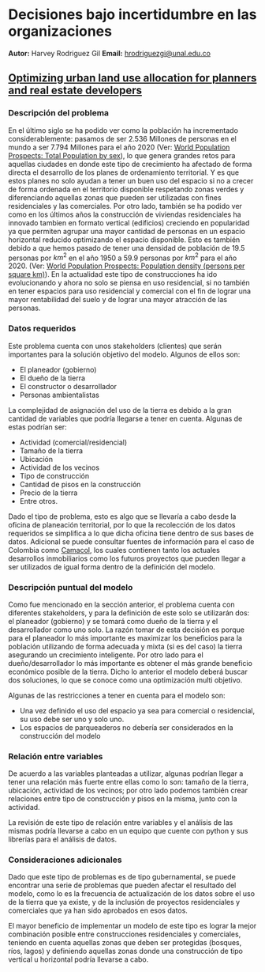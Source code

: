 # Decisiones bajo incertidumbre en las organizaciones

**Autor:** Harvey Rodriguez Gil
**Email:** hrodriguezgi@unal.edu.co

## [Optimizing urban land use allocation for planners and real estate developers](https://www.researchgate.net/publication/262454647_Optimizing_Urban_Land_Use_Allocation_for_Planners_and_Real_Estate_Developers)

### Descripción del problema

En el último siglo se ha podido ver como la población ha incrementado considerablemente: pasamos de ser 2.536 Millones de personas en el mundo a ser 7.794 Millones para el año 2020 (Ver: [World Population Prospects: Total Population by sex](https://population.un.org/wpp/DataQuery/)), lo que genera grandes retos para aquellas ciudades en donde este tipo de crecimiento ha afectado de forma directa el desarrollo de los planes de ordenamiento territorial. Y es que estos planes no solo ayudan a tener un buen uso del espacio si no a crecer de forma ordenada en el territorio disponible respetando zonas verdes y diferenciando aquellas zonas que pueden ser utilizadas con fines residenciales y las comerciales. Por otro lado, también se ha podido ver como en los últimos años la construcción de viviendas residenciales ha innovado tambien en formato vertical (edificios) creciendo en popularidad ya que permiten agrupar una mayor cantidad de personas en un espacio horizontal reducido optimizando el espacio disponible. Esto es también debido a que hemos pasado de tener una densidad de población de 19.5 personas por $km^2$ en el año 1950 a 59.9 personas por $km^2$ para el año 2020. (Ver: [World Population Prospects: Population density (persons per square km)](https://population.un.org/wpp/DataQuery/)). En la actualidad este tipo de construcciones ha ido evolucionando y ahora no solo se piensa en uso residencial, si no también en tener espacios para uso residencial y comercial con el fin de lograr una mayor rentabilidad del suelo y de lograr una mayor atracción de las personas.

### Datos requeridos

Este problema cuenta con unos stakeholders (clientes) que serán importantes para la solución objetivo del modelo. Algunos de ellos son:
- El planeador (gobierno)
- El dueño de la tierra
- El constructor o desarrollador
- Personas ambientalistas

La complejidad de asignación del uso de la tierra es debido a la gran cantidad de variables que podría llegarse a tener en cuenta. Algunas de estas  podrían ser:
- Actividad (comercial/residencial)
- Tamaño de la tierra
- Ubicación
- Actividad de los vecinos
- Tipo de construcción 
- Cantidad de pisos en la construcción
- Precio de la tierra
- Entre otros. 

Dado el tipo de problema, esto es algo que se llevaría a cabo desde la oficina de planeación territorial, por lo que la recolección de los datos requeridos se simplifica a lo que dicha oficina tiene dentro de sus bases de datos. Adicional se puede consultar fuentes de información para el caso de Colombia como [Camacol](https://camacol.co/), los cuales contienen tanto los actuales desarrollos inmobiliarios como los futuros proyectos que pueden llegar a ser utilizados de igual forma dentro de la definición del modelo.

### Descripción puntual del modelo

Como fue mencionado en la sección anterior, el problema cuenta con diferentes stakeholders, y para la definición de este solo se utilizarán dos: el planeador (gobierno) y se tomará como dueño de la tierra y el desarrollador como uno solo. La razón tomar de esta decisión es porque para el planeador lo más importante es maximizar los beneficios para la población utilizando de forma adecuada y mixta (si es del caso) la tierra asegurando un crecimiento inteligente. Por otro lado para el dueño/desarrollador lo más importante es obtener el más grande beneficio económico posible de la tierra. Dicho lo anterior el modelo deberá buscar dos soluciones, lo que se conoce como una optimización multi objetivo.

Algunas de las restricciones a tener en cuenta para el modelo son:
- Una vez definido el uso del espacio ya sea para comercial o residencial, su uso debe ser uno y solo uno.
- Los espacios de parqueaderos no debería ser considerados en la construcción del modelo

### Relación entre variables

De acuerdo a las variables planteadas a utilizar, algunas podrían llegar a tener una relación más fuerte entre ellas como lo son: tamaño de la tierra, ubicación, actividad de los vecinos; por otro lado podemos también crear relaciones entre tipo de construcción y pisos en la misma, junto con la actividad.

La revisión de este tipo de relación entre variables y el análisis de las mismas podría llevarse a cabo en un equipo que cuente con python y sus librerías para el análisis de datos.


### Consideraciones adicionales

Dado que este tipo de problemas es de tipo gubernamental, se puede encontrar una serie de problemas que pueden afectar el resultado del modelo, como lo es la frecuencia de actualización de los datos sobre el uso de la tierra que ya existe, y de la inclusión de proyectos residenciales y comerciales que ya han sido aprobados en esos datos. 

El mayor beneficio de implementar un modelo de este tipo es lograr la mejor combinación posible entre construcciones residenciales y comerciales, teniendo en cuenta aquellas zonas que deben ser protegidas (bosques, ríos, lagos) y definiendo aquellas zonas donde una construcción de tipo vertical u horizontal podría llevarse a cabo.